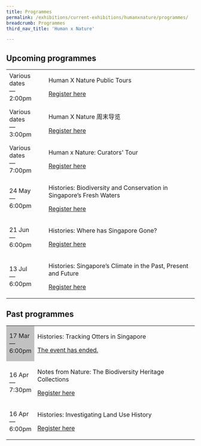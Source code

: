 ```yaml
---
title: Programmes
permalink: /exhibitions/current-exhibitions/humanxnature/programmes/
breadcrumb: Programmes
third_nav_title: 'Human x Nature'

---
```



<!-- 

Colours
Upcoming: default colour
Past: #c1c1c1

<table class="table table-v">
    <tr>
        <td style="background-color: #c1c1c1;">Date<br>
            &mdash;<br>
            Time</td>
        <td>
            <p>Title</p>
            <p><a href="#">Description</a></p>
        </td>
    </tr>
</table>

-->

<h2>Upcoming programmes</h2>

<table class="table table-v">
    <tr>
        <td>Various dates<br>
            &mdash;<br>
            2:00pm</td>
        <td>
            <p>Human X Nature Public Tours</p>
            <p><a href="https://www.eventbrite.com/e/human-x-nature-public-tours-tickets-145636949035?aff=ebcollection&keep_tld=1">Register here</a></p>
        </td>
    </tr>
    <tr>
        <td>Various dates<br>
            &mdash;<br>
            3:00pm</td>
        <td>
            <p>Human X Nature 周末导览</p>
            <p><a href="https://www.eventbrite.com/e/human-x-nature-tickets-148914062971?aff=ebcollection&keep_tld=1">Register here</a></p>
        </td>
    </tr>  
    <tr>
        <td>Various dates<br>
            &mdash;<br>
            7:00pm</td>
        <td>
            <p>Human x Nature: Curators' Tour</p>
            <p><a href="https://www.eventbrite.com/e/human-x-nature-curators-tour-registration-147077469671?aff=ebcollection&keep_tld=1">Register here</a></p>
        </td>
    </tr>    
    <tr>
        <td>24 May<br>
            &mdash;<br>
            6:00pm</td>
        <td>
            <p>Histories: Biodiversity and Conservation in Singapore’s Fresh Waters</p>
            <p><a href="https://www.eventbrite.com/e/histories-biodiversity-and-conservation-in-singapores-fresh-waters-registration-141803735791?aff=ebcollection&keep_tld=1">Register here</a></p>
        </td>
    </tr>    
    <tr>
        <td>21 Jun<br>
            &mdash;<br>
            6:00pm</td>
        <td>
            <p>Histories: Where has Singapore Gone?</p>
            <p><a href="https://www.eventbrite.com/e/histories-where-has-singapore-gone-registration-142473258351?aff=ebcollection&keep_tld=1">Register here</a></p>
        </td>
    </tr>    
    <tr>
        <td>13 Jul<br>
            &mdash;<br>
            6:00pm</td>
        <td>
            <p>Histories: Singapore’s Climate in the Past, Present and Future</p>
            <p><a href="https://www.eventbrite.com/e/histories-singapores-climate-in-the-past-present-and-future-registration-149105383215?aff=ebcollection&keep_tld=1">Register here</a></p>
        </td>
    </tr>
</table>

<h2>Past programmes</h2>
<table class="table table-v">
    <tr>
        <td style="background-color: #c1c1c1;">17 Mar<br>
            &mdash;<br>
            6:00pm</td>
        <td>
            <p>Histories: Tracking Otters in Singapore</p>
            <p><a href="https://www.eventbrite.com/e/histories-tracking-otters-in-singapore-registration-144389118741?aff=ebcollection&keep_tld=1">The event has ended.</a></p>
        </td>
    </tr>
    <tr>
        <td>16 Apr<br>
            &mdash;<br>
            7:30pm</td>
        <td>
            <p>Notes from Nature: The Biodiversity Heritage Collections</p>
            <p><a href="https://www.eventbrite.com/e/notes-from-nature-the-biodiversity-heritage-collections-registration-148191937073?aff=ebcollection&keep_tld=1">Register here</a></p>
        </td>
    </tr>  
    <tr>
        <td>16 Apr<br>
            &mdash;<br>
            6:00pm</td>
        <td>
            <p>Histories: Investigating Land Use History</p>
            <p><a href="https://www.eventbrite.com/e/histories-investigating-land-use-history-registration-139154377489?aff=ebcollection&keep_tld=1">Register here</a></p>
        </td>
    </tr>
</table>

